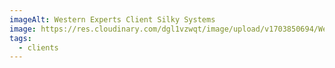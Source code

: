 ```yaml
---
imageAlt: Western Experts Client Silky Systems
image: https://res.cloudinary.com/dgl1vzwqt/image/upload/v1703850694/Western-Experts-300x180_yk4mwq.webp
tags:
  - clients
---
```

